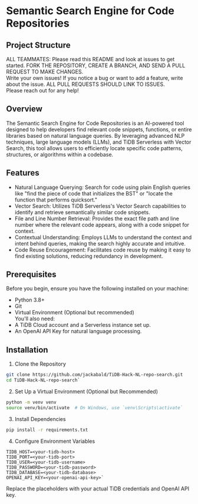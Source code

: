 # Semantic Search Engine for Code Repositories  

## Project Structure  
ALL TEAMMATES: Please read this README and look at issues to get started. FORK THE REPOSITORY, CREATE A BRANCH, AND SEND A PULL REQUEST TO MAKE CHANGES.  
Write your own issues! If you notice a bug or want to add a feature, write about the issue. ALL PULL REQUESTS SHOULD LINK TO ISSUES.  
Please reach out for any help!  

## Overview  
The Semantic Search Engine for Code Repositories is an AI-powered tool designed to help developers find relevant code snippets, functions, or entire libraries based on natural language queries. By leveraging advanced NLP techniques, large language models (LLMs), and TiDB Serverless with Vector Search, this tool allows users to efficiently locate specific code patterns, structures, or algorithms within a codebase.

## Features
- Natural Language Querying: Search for code using plain English queries like "find the piece of code that initializes the BST" or "locate the function that performs quicksort."  
- Vector Search: Utilizes TiDB Serverless's Vector Search capabilities to identify and retrieve semantically similar code snippets.  
- File and Line Number Retrieval: Provides the exact file path and line number where the relevant code appears, along with a code snippet for context.  
- Contextual Understanding: Employs LLMs to understand the context and intent behind queries, making the search highly accurate and intuitive.  
- Code Reuse Encouragement: Facilitates code reuse by making it easy to find existing solutions, reducing redundancy in development.  


## Prerequisites  
Before you begin, ensure you have the following installed on your machine:  
- Python 3.8+
- Git
- Virtual Environment (Optional but recommended)  
You'll also need:  
- A TiDB Cloud account and a Serverless instance set up.
- An OpenAI API Key for natural language processing.  
   
## Installation  
1. Clone the Repository  
```bash
git clone https://github.com/jackabald/TiDB-Hack-NL-repo-search.git  
cd TiDB-Hack-NL-repo-search`
```
2. Set Up a Virtual Environment (Optional but Recommended)  
```bash
python -m venv venv  
source venv/bin/activate  # On Windows, use `venv\Scripts\activate`
```
3. Install Dependencies  
```bash
pip install -r requirements.txt
```
4. Configure Environment Variables  
```
TIDB_HOST=<your-tidb-host>
TIDB_PORT=<your-tidb-port>
TIDB_USER=<your-tidb-username>
TIDB_PASSWORD=<your-tidb-password>
TIDB_DATABASE=<your-tidb-database>
OPENAI_API_KEY=<your-openai-api-key>`
```
Replace the placeholders with your actual TiDB credentials and OpenAI API key.
